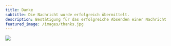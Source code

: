 ```yaml
---
title: Danke
subtitle: Die Nachricht wurde erfolgreich übermittelt.
description: Bestätigung für das erfolgreiche Absenden einer Nachricht per Kontaktformular.
featured_image: /images/thanks.jpg
---
```


![](/images/mountain-lake.jpg)
